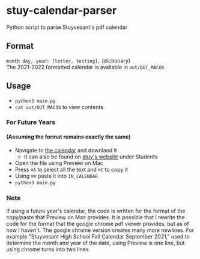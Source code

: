 # stuy-calendar-parser
Python script to parse Stuyvesant's pdf calendar

## Format
`month day, year: [letter, testing],` (dictionary) \
The 2021-2022 formatted calendar is available in `out/OUT_MACOS`

## Usage
* `python3 main.py`
* `cat out/OUT_MACOS` to view contents

### For Future Years
#### (Assuming the format remains exactly the same)
* Navigate to [the calendar](https://stuy.entest.org/2021-2022%20School%20Term%20Calendar%20v%203-9-2022.pdf) and downlaod it
	* It can also be found on [stuy's website](https://stuy.enschool.org/) under Students 
* Open the file using Preview on Mac
* Press `⌘A` to select all the text and `⌘C` to copy it
* Using `⌘V` paste it into `IN_CALENDAR`
* `python3 main.py`

### Note
If using a future year's calendar, the code is written for the format of the copy/paste that Preview on Mac provides. It is possible that I rewrite the code for the format that the google chrome pdf viewer provides, but as of now I haven't. The google chrome version creates many more newlines. For example "Stuyvesant High School Fall Calendar September 2021," used to determine the month and year of the date, using Preview is one line, but using chrome turns into two lines 
